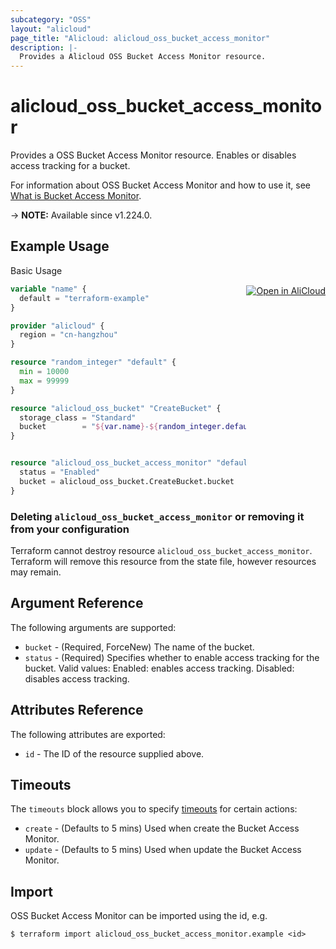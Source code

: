 ```yaml
---
subcategory: "OSS"
layout: "alicloud"
page_title: "Alicloud: alicloud_oss_bucket_access_monitor"
description: |-
  Provides a Alicloud OSS Bucket Access Monitor resource.
---
```


# alicloud_oss_bucket_access_monitor

Provides a OSS Bucket Access Monitor resource. Enables or disables access tracking for a bucket.

For information about OSS Bucket Access Monitor and how to use it, see [What is Bucket Access Monitor](https://www.alibabacloud.com/help/en/oss/developer-reference/putbucketaccessmonitor).

-> **NOTE:** Available since v1.224.0.

## Example Usage
<div class="oics-button" style="float: right;margin: 0 0 -40px 0;">
  <a href="https://api.aliyun.com/api-tools/terraform?resource=alicloud_oss_bucket_access_monitor&exampleId=82af3813-21a3-964c-e231-a8a40cbfcdc3c64f23aa&activeTab=example&spm=docs.r.oss_bucket_access_monitor.0.82af381321" target="_blank">
    <img alt="Open in AliCloud" src="https://img.alicdn.com/imgextra/i1/O1CN01hjjqXv1uYUlY56FyX_!!6000000006049-55-tps-254-36.svg" style="max-height: 44px; margin: 32px auto; max-width: 100%;">
  </a>
</div>

Basic Usage

```terraform
variable "name" {
  default = "terraform-example"
}

provider "alicloud" {
  region = "cn-hangzhou"
}

resource "random_integer" "default" {
  min = 10000
  max = 99999
}

resource "alicloud_oss_bucket" "CreateBucket" {
  storage_class = "Standard"
  bucket        = "${var.name}-${random_integer.default.result}"
}


resource "alicloud_oss_bucket_access_monitor" "default" {
  status = "Enabled"
  bucket = alicloud_oss_bucket.CreateBucket.bucket
}
```

### Deleting `alicloud_oss_bucket_access_monitor` or removing it from your configuration

Terraform cannot destroy resource `alicloud_oss_bucket_access_monitor`. Terraform will remove this resource from the state file, however resources may remain.

## Argument Reference

The following arguments are supported:
* `bucket` - (Required, ForceNew) The name of the bucket.
* `status` - (Required) Specifies whether to enable access tracking for the bucket. Valid values: Enabled: enables access tracking. Disabled: disables access tracking.

## Attributes Reference

The following attributes are exported:
* `id` - The ID of the resource supplied above.

## Timeouts

The `timeouts` block allows you to specify [timeouts](https://www.terraform.io/docs/configuration-0-11/resources.html#timeouts) for certain actions:
* `create` - (Defaults to 5 mins) Used when create the Bucket Access Monitor.
* `update` - (Defaults to 5 mins) Used when update the Bucket Access Monitor.

## Import

OSS Bucket Access Monitor can be imported using the id, e.g.

```shell
$ terraform import alicloud_oss_bucket_access_monitor.example <id>
```